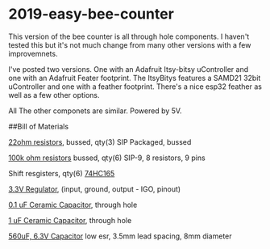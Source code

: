 # 2019-easy-bee-counter

This version of the bee counter is all through hole components.  I haven't tested this but it's not much change from many other versions with a few improvemnets.

I've posted two versions. One with an Adafruit Itsy-bitsy uController and one with an Adafruit Feater footprint. The ItsyBitys features a SAMD21 32bit uController and one with a feather footprint.  There's a nice esp32 feather as well as a few other options.

All The other componets are similar.  Powered by 5V.


##Bill of Materials

[22ohm resistors](https://www.mouser.com/ProductDetail/Xicon/266-22-RC?qs=sGAEpiMZZMvrmc6UYKmaNXFefT4dxyTCwtpTxTI0yoo%3D), bussed, qty(3)
SIP Packaged, bussed


[100k ohm resistors](https://www.mouser.com/ProductDetail/IRC-TT-Electronics/L091S104LF?qs=sGAEpiMZZMvrmc6UYKmaNdnTrsZX%2FuSiyGduauH5Qpc%3D) bussed, qty(6)
SIP-9, 8 resistors, 9 pins


Shift resgisters, qty(6)
[74HC165](https://www.mouser.com/ProductDetail/Texas-Instruments/CD74HC165EE4?qs=%2Fha2pyFadui%2FKTy9HJ5lB%2FBJ0Xswdr%252BnXu7asThazxrcGD%2FXuYTSNA%3D%3D)


[3.3V Regulator](https://www.mouser.com/ProductDetail/Microchip-Technology/MCP1826S-3302E-AB?qs=sGAEpiMZZMsGz1a6aV8DcJ7KfjtCj7Xd5CqQpyOghgk%3D), (input, ground, output - IGO, pinout)


[0.1 uF Ceramic Capacitor](https://www.mouser.com/ProductDetail/594-K104K15X7RF53H5), through hole


[1 uF Ceramic Capacitor](https://www.mouser.com/ProductDetail/594-K105Z20Y5VF5TL2), through hole


[560uF, 6.3V Capacitor](https://www.mouser.com/ProductDetail/661-APSC6R3L561MH08S)
low esr, 3.5mm lead spacing, 8mm diameter

